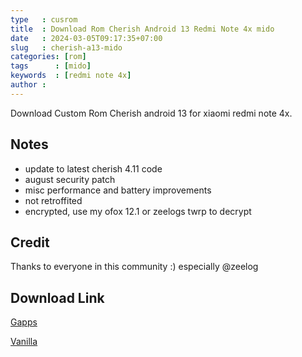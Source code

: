 ```yaml
---
type   : cusrom
title  : Download Rom Cherish Android 13 Redmi Note 4x mido
date   : 2024-03-05T09:17:35+07:00
slug   : cherish-a13-mido
categories: [rom]
tags      : [mido]
keywords  : [redmi note 4x]
author :
---
```


Download Custom Rom Cherish android 13 for xiaomi redmi note 4x.

## Notes
- update to latest cherish 4.11 code
- august security patch
- misc performance and battery improvements
- not retroffited
- encrypted, use my ofox 12.1 or zeelogs twrp to decrypt

## Credit
Thanks to everyone in this community :) especially @zeelog

## Download Link
[Gapps](https://drive.google.com/file/d/1vnj5787YIBQTvtom_Rztpf4HkZix2Q8O/view?usp=drivesdk)

[Vanilla](https://drive.google.com/file/d/1BufmLGG2bCVO8HTFhceCAcsf31sFE_t_/view?usp=drivesdk)
